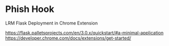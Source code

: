 # Phish Hook
LRM Flask Deployment in Chrome Extension

https://flask.palletsprojects.com/en/3.0.x/quickstart/#a-minimal-application
https://developer.chrome.com/docs/extensions/get-started/
